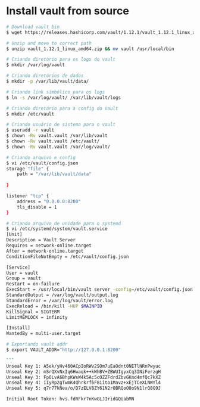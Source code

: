 
# Install vault from source

````bash
# Download vault bin
$ wget https://releases.hashicorp.com/vault/1.12.1/vault_1.12.1_linux_amd64.zip

# Unzip and move to correct path
$ unzip vault_1.12.1_linux_amd64.zip && mv vault /usr/local/bin

# Criando diretório para os logs do vault
$ mkdir /var/log/vault 

# Criando diretórios de dados
$ mkdir -p /var/lib/vault/data/

# Criando link simbólico para os logs
$ ln -s /var/log/vault/ /var/lib/vault/logs

# Criando diretório para a config do vault
$ mkdir /etc/vault

# Criando usuário de sistema para o vault
$ useradd -r vault
$ chown -Rv vault.vault /var/lib/vault
$ chown -Rv vault.vault /etc/vault/
$ chown -Rv vault.vault /var/log/vault/

# Criando arquivo e config
$ vi /etc/vault/config.json
storage "file" {
	path = "/var/lib/vault/data"
	
}

listener "tcp" {
	address = "0.0.0.0:8200"
	tls_disable = 1
}

# Criando arquivo de unidade para o systemd
$ vi /etc/systemd/system/vault.service
[Unit]
Description = Vault Server
Requires = network-online.target
After = network-online.target
ConditionFileNotEmpty = /etc/vault/config.json

[Service]
User = vault
Group = vault
Restart = on-failure
ExecStart = /usr/local/bin/vault server -config=/etc/vault/config.json
StandardOutput = /var/log/vault/output.log
StandardError = /var/log/vault/error.log
ExecReload = /bin/kill -HUP $MAINPID
KillSignal = SIGTERM
LimitMEMLOCK = infinity

[Install]
WantedBy = multi-user.target

# Exportando vault addr
$ export VAULT_ADDR="http://127.0.0.1:8200"

```
Unseal Key 1: A5ek/yHv460ACpIoRWv2SOm7uEaOdnt0NETlNRnPwyuc
Unseal Key 2: mSrQXvNxIq6Hwaqk++kWhBV+ZBWUIgyxCq3INiFerzgH
Unseal Key 3: FpOLvA6BhpKWsW4k5Ac5cOZZFdrdZbvGKmd4mfQc7kXZ
Unseal Key 4: iIyRp2gTwmK4Qhrkrf6F8iito1Mavz+xEjTCeXLNWYl4
Unseal Key 5: q7r77kNea/o/D7zELV8ZY61N2rOBRQoO0o9N1lrQ8G9J

Initial Root Token: hvs.fdRFkr7nKwGLJIridGQUabMN
